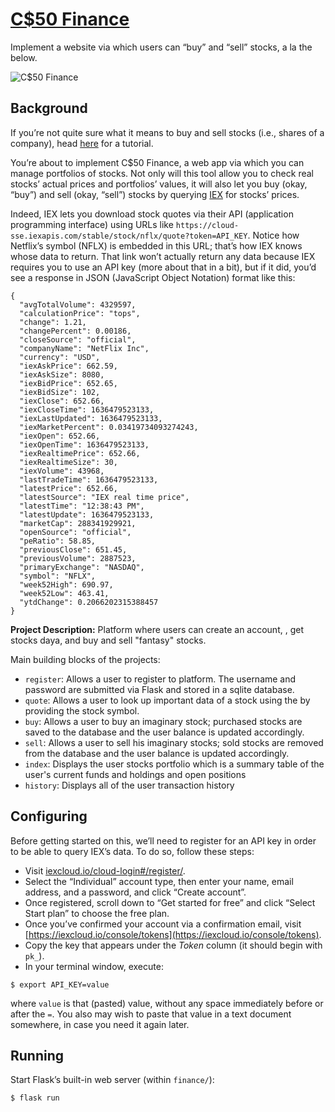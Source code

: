# [C$50 Finance](https://cs50.harvard.edu/x/2022/psets/9/finance/#c50-finance)

Implement a website via which users can “buy” and “sell” stocks, a la the below.

![C$50 Finance](https://cs50.harvard.edu/x/2022/psets/9/finance/finance.png)

## Background

If you’re not quite sure what it means to buy and sell stocks (i.e., shares of a company), head  [here](https://www.investopedia.com/articles/basics/06/invest1000.asp)  for a tutorial.

You’re about to implement C$50 Finance, a web app via which you can manage portfolios of stocks. Not only will this tool allow you to check real stocks’ actual prices and portfolios’ values, it will also let you buy (okay, “buy”) and sell (okay, “sell”) stocks by querying  [IEX](https://iextrading.com/developer/)  for stocks’ prices.

Indeed, IEX lets you download stock quotes via their API (application programming interface) using URLs like  `https://cloud-sse.iexapis.com/stable/stock/nflx/quote?token=API_KEY`. Notice how Netflix’s symbol (NFLX) is embedded in this URL; that’s how IEX knows whose data to return. That link won’t actually return any data because IEX requires you to use an API key (more about that in a bit), but if it did, you’d see a response in JSON (JavaScript Object Notation) format like this:

```
{
  "avgTotalVolume": 4329597,
  "calculationPrice": "tops",
  "change": 1.21,
  "changePercent": 0.00186,
  "closeSource": "official",
  "companyName": "NetFlix Inc",
  "currency": "USD",
  "iexAskPrice": 662.59,
  "iexAskSize": 8080,
  "iexBidPrice": 652.65,
  "iexBidSize": 102,
  "iexClose": 652.66,
  "iexCloseTime": 1636479523133,
  "iexLastUpdated": 1636479523133,
  "iexMarketPercent": 0.03419734093274243,
  "iexOpen": 652.66,
  "iexOpenTime": 1636479523133,
  "iexRealtimePrice": 652.66,
  "iexRealtimeSize": 30,
  "iexVolume": 43968,
  "lastTradeTime": 1636479523133,
  "latestPrice": 652.66,
  "latestSource": "IEX real time price",
  "latestTime": "12:38:43 PM",
  "latestUpdate": 1636479523133,
  "marketCap": 288341929921,
  "openSource": "official",
  "peRatio": 58.85,
  "previousClose": 651.45,
  "previousVolume": 2887523,
  "primaryExchange": "NASDAQ",
  "symbol": "NFLX",
  "week52High": 690.97,
  "week52Low": 463.41,
  "ytdChange": 0.2066202315388457
}
```

**Project Description:**  Platform where users can create an account, , get stocks daya, and buy and sell "fantasy" stocks.

Main building blocks of the projects:

 - `register`: Allows a user to register to platform. The username and
   password are submitted via Flask and stored in a sqlite database.
 - `quote`: Allows a user to look up important data of a stock using the by providing the stock symbol.
 -  `buy`: Allows a user to buy an imaginary stock; purchased stocks are saved to the database and the user balance is updated accordingly.
 -  `sell`: Allows a user to sell his imaginary stocks; sold stocks are removed from the database and the user balance is updated accordingly.
 -   `index`: Displays the user stocks portfolio which is a summary table of the user's current funds and holdings and open positions
 -  `history`: Displays all of the user transaction history

## Configuring

Before getting started on this, we’ll need to register for an API key in order to be able to query IEX’s data. To do so, follow these steps:

-   Visit  [iexcloud.io/cloud-login#/register/](https://iexcloud.io/cloud-login#/register/).
-   Select the “Individual” account type, then enter your name, email address, and a password, and click “Create account”.
-   Once registered, scroll down to “Get started for free” and click “Select Start plan” to choose the free plan.
-   Once you’ve confirmed your account via a confirmation email, visit  [https://iexcloud.io/console/tokens](https://iexcloud.io/console/tokens).
-   Copy the key that appears under the  _Token_  column (it should begin with  `pk_`).
-   In your terminal window, execute:

```
$ export API_KEY=value
```

where  `value`  is that (pasted) value, without any space immediately before or after the  `=`. You also may wish to paste that value in a text document somewhere, in case you need it again later.

## Running

Start Flask’s built-in web server (within  `finance/`):

```
$ flask run
```
